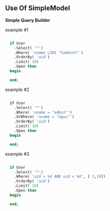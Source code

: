 Use Of SimpleModel
---

**Simple Query Builder**

example #1

```pascal

  if User
    .Select( '*')
    .Where( 'uname LIKE "%admin%"')
    .OrderBy( 'uid')
    .Limit( 10)
    .Open then
  begin

  end;

```

example #2

```pascal

  if User
    .Select( '*')
    .Where( 'uname = "admin"')
    .OrWhere( 'uname = "agus"')
    .OrderBy( 'uid')
    .Limit( 10)
    .Open then
  begin

  end;

```

example #3

```pascal

  if User
    .Select( '*')
    .Where( 'uid > %d AND uid < %d', [ 5,10])
    .OrderBy( 'uid')
    .Limit( 10)
    .Open then
  begin

  end;

```
